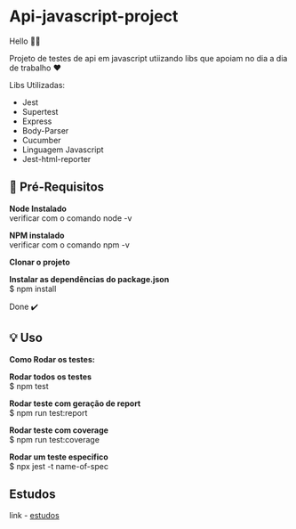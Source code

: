 # Api-javascript-project

Hello 👋🏻

Projeto de testes de api em javascript utiizando libs que apoiam no dia a dia de trabalho ❤️

Libs Utilizadas:

- Jest
- Supertest
- Express
- Body-Parser
- Cucumber
- Linguagem Javascript
- Jest-html-reporter


## 🎯 Pré-Requisitos

<b>Node Instalado </b></br> 
verificar com o comando node -v </br>

<b>NPM instalado </b></br>
verificar com o comando npm -v  </br>

<b>Clonar o projeto</b></br>

<b>Instalar as dependências do package.json </b> </br>
 $ npm install</br>
 
 Done ✔️



## 💡 Uso

<b>Como Rodar os testes: </b></br>

<b>Rodar todos os testes</b></br>
$ npm test</br>

<b>Rodar teste com geração de report </b></br> 
$ npm run test:report </br>

<b>Rodar teste com coverage </b></br> 
$ npm run test:coverage </br>

<b>Rodar um teste especifico</b></br> 
$ npx jest -t name-of-spec </br>


## Estudos 

link - [estudos](https://github.com/LucileneMartins/api-javascript-project/blob/main/MaterialEstudos)
